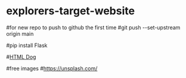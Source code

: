 # explorers-target-website

#for new repo to push to github the first time
#git push --set-upstream origin main

#pip install Flask

#[HTML Dog](https://www.htmldog.com/guides/html/)

#free images
#https://unsplash.com/

